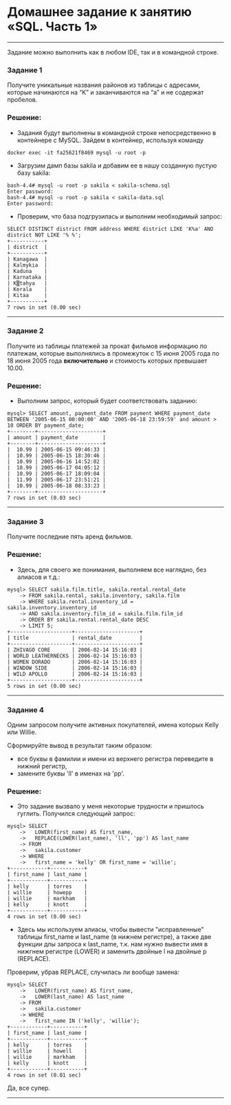 # Домашнее задание к занятию «SQL. Часть 1»

---

Задание можно выполнить как в любом IDE, так и в командной строке.

### Задание 1

Получите уникальные названия районов из таблицы с адресами, которые начинаются на “K” и заканчиваются на “a” и не содержат пробелов.  

### Решение:    

- Задания будут выполнены в командной строке непосредственно в контейнере с MySQL. Зайдем в контейнер, используя команду

```
docker exec -it fa25621f8469 mysql -u root -p
```

- Загрузим дамп базы sakila и добавим ее в нашу созданную пустую базу sakila:

```
bash-4.4# mysql -u root -p sakila < sakila-schema.sql
Enter password:
bash-4.4# mysql -u root -p sakila < sakila-data.sql
Enter password:
```

- Проверим, что база подгрузилась и выполним необходимый запрос:

```
SELECT DISTINCT district FROM address WHERE district LIKE 'K%a' AND district NOT LIKE '% %';
+-----------+
| district  |
+-----------+
| Kanagawa  |
| Kalmykia  |
| Kaduna    |
| Karnataka |
| K▒tahya   |
| Kerala    |
| Kitaa     |
+-----------+
7 rows in set (0.00 sec)

```

---

### Задание 2  

Получите из таблицы платежей за прокат фильмов информацию по платежам, которые выполнялись в промежуток с 15 июня 2005 года по 18 июня 2005 года **включительно** и стоимость которых превышает 10.00.  

### Решение:    

- Выполним запрос, который будет соответствовать заданию:

```
mysql> SELECT amount, payment_date FROM payment WHERE payment_date BETWEEN '2005-06-15 00:00:00' AND '2005-06-18 23:59:59' and amount > 10 ORDER BY payment_date;
+--------+---------------------+
| amount | payment_date        |
+--------+---------------------+
|  10.99 | 2005-06-15 09:46:33 |
|  10.99 | 2005-06-15 18:30:46 |
|  10.99 | 2005-06-16 14:52:02 |
|  10.99 | 2005-06-17 04:05:12 |
|  10.99 | 2005-06-17 18:09:04 |
|  11.99 | 2005-06-17 23:51:21 |
|  10.99 | 2005-06-18 08:33:23 |
+--------+---------------------+
7 rows in set (0.03 sec)
```

---

### Задание 3    

Получите последние пять аренд фильмов.  

### Решение:    

- Здесь, для своего же понимания, выполняем все наглядно, без алиасов и т.д.:

```
mysql> SELECT sakila.film.title, sakila.rental.rental_date
    -> FROM sakila.rental, sakila.inventory, sakila.film
    -> WHERE sakila.rental.inventory_id = sakila.inventory.inventory_id
    -> AND sakila.inventory.film_id = sakila.film.film_id
    -> ORDER BY sakila.rental.rental_date DESC
    -> LIMIT 5;
+--------------------+---------------------+
| title              | rental_date         |
+--------------------+---------------------+
| ZHIVAGO CORE       | 2006-02-14 15:16:03 |
| WORLD LEATHERNECKS | 2006-02-14 15:16:03 |
| WOMEN DORADO       | 2006-02-14 15:16:03 |
| WINDOW SIDE        | 2006-02-14 15:16:03 |
| WILD APOLLO        | 2006-02-14 15:16:03 |
+--------------------+---------------------+
5 rows in set (0.00 sec)
```

---

### Задание 4

Одним запросом получите активных покупателей, имена которых Kelly или Willie. 

Сформируйте вывод в результат таким образом:
- все буквы в фамилии и имени из верхнего регистра переведите в нижний регистр,
- замените буквы 'll' в именах на 'pp'.

### Решение:    

- Это задание вызвало у меня некоторые трудности и пришлось гуглить. Получился следующий запрос:

```
mysql> SELECT
    ->   LOWER(first_name) AS first_name,
    ->   REPLACE(LOWER(last_name), 'll', 'pp') AS last_name
    -> FROM
    ->   sakila.customer
    -> WHERE
    ->   first_name = 'kelly' OR first_name = 'willie';
+------------+-----------+
| first_name | last_name |
+------------+-----------+
| kelly      | torres    |
| willie     | howepp    |
| willie     | markham   |
| kelly      | knott     |
+------------+-----------+
4 rows in set (0.00 sec)
```

- Здесь мы используем алиасы, чтобы вывести "исправленные" таблицы first_name и last_name (в нижнем регистре), а также две функции длы запроса к last_name, т.к. нам нужно вывести имя в нижгнем регистре (LOWER) и заменить двойные l на двойные p (REPLACE).

Проверим, убрав REPLACE, случилась ли вообще замена:  

```
mysql> SELECT
    ->   LOWER(first_name) AS first_name,
    ->   LOWER(last_name) AS last_name
    -> FROM
    ->   sakila.customer
    -> WHERE
    ->   first_name IN ('kelly', 'willie');
+------------+-----------+
| first_name | last_name |
+------------+-----------+
| kelly      | torres    |
| willie     | howell    |
| willie     | markham   |
| kelly      | knott     |
+------------+-----------+
4 rows in set (0.01 sec)
```

Да, все супер.

---
